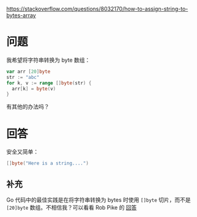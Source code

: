 <https://stackoverflow.com/questions/8032170/how-to-assign-string-to-bytes-array>

# 问题

我希望将字符串转换为 byte 数组：

```go
var arr [20]byte
str := "abc"
for k, v := range []byte(str) {
  arr[k] = byte(v)
}
```

有其他的办法吗？

# 回答

安全又简单：

```go
[]byte("Here is a string....")
```

## 补充

Go 代码中的最佳实践是在将字符串转换为 bytes 时使用 `[]byte` 切片，而不是 `[20]byte` 数组。不相信我？可以看看 Rob Pike 的 [回答](https://groups.google.com/forum/#!topic/golang-nuts/84GCvDBhpbg) 
